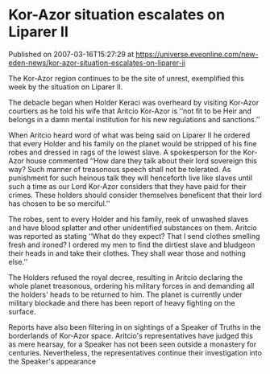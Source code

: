 # Kor-Azor situation escalates on Liparer II
Published on 2007-03-16T15:27:29 at https://universe.eveonline.com/new-eden-news/kor-azor-situation-escalates-on-liparer-ii

The Kor-Azor region continues to be the site of unrest, exemplified this week by the situation on Liparer II. 

The debacle began when Holder Keraci was overheard by visiting Kor-Azor courtiers as he told his wife that Aritcio Kor-Azor is ‘‘not fit to be Heir and belongs in a damn mental institution for his new regulations and sanctions.’’ 

When Aritcio heard word of what was being said on Liparer II he ordered that every Holder and his family on the planet would be stripped of his fine robes and dressed in rags of the lowest slave. A spokesperson for the Kor-Azor house commented ‘‘How dare they talk about their lord sovereign this way? Such manner of treasonous speech shall not be tolerated. As punishment for such heinous talk they will henceforth live like slaves until such a time as our Lord Kor-Azor considers that they have paid for their crimes. These holders should consider themselves beneficent that their lord has chosen to be so merciful.’’ 

The robes, sent to every Holder and his family, reek of unwashed slaves and have blood splatter and other unidentified substances on them. Aritcio was reported as stating ‘‘What do they expect? That I send clothes smelling fresh and ironed? I ordered my men to find the dirtiest slave and bludgeon their heads in and take their clothes. They shall wear those and nothing else.’’ 

The Holders refused the royal decree, resulting in Aritcio declaring the whole planet treasonous, ordering his military forces in and demanding all the holders' heads to be returned to him. The planet is currently under military blockade and there has been report of heavy fighting on the surface. 

Reports have also been filtering in on sightings of a Speaker of Truths in the borderlands of Kor-Azor space. Aritcio's representatives have judged this as mere hearsay, for a Speaker has not been seen outside a monastery for centuries. Nevertheless, the representatives continue their investigation into the Speaker's appearance
